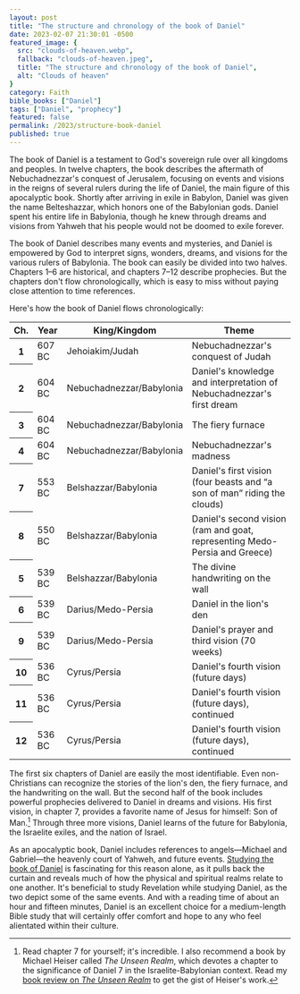 ```yaml
---
layout: post
title: "The structure and chronology of the book of Daniel"
date: 2023-02-07 21:30:01 -0500
featured_image: {
  src: "clouds-of-heaven.webp",
  fallback: "clouds-of-heaven.jpeg",
  title: "The structure and chronology of the book of Daniel",
  alt: "Clouds of heaven"
}
category: Faith
bible_books: ["Daniel"]
tags: ["Daniel", "prophecy"]
featured: false
permalink: /2023/structure-book-daniel
published: true
---
```


The book of Daniel is a testament to God's sovereign rule over all kingdoms and peoples. In twelve chapters, the book describes the aftermath of Nebuchadnezzar's conquest of Jerusalem, focusing on events and visions in the reigns of several rulers during the life of Daniel, the main figure of this apocalyptic book. Shortly after arriving in exile in Babylon, Daniel was given the name Belteshazzar, which honors one of the Babylonian gods. Daniel spent his entire life in Babylonia, though he knew through dreams and visions from Yahweh that his people would not be doomed to exile forever.

The book of Daniel describes many events and mysteries, and Daniel is empowered by God to interpret signs, wonders, dreams, and visions for the various rulers of Babylonia. The book can easily be divided into two halves. Chapters 1&ndash;6 are historical, and chapters 7&ndash;12 describe prophecies. But the chapters don't flow chronologically, which is easy to miss without paying close attention to time references.

Here's how the book of Daniel flows chronologically:

<table>
	<thead>
		<tr class="text-xs">
			<th scope="col">Ch.</th>
			<th scope="col">Year</th>
			<th scope="col">King/Kingdom</th>
			<th scope="col">Theme</th>
		</tr>
	</thead>
	<tbody>
		<tr class="text-xs">
			<th scope="row" class="bold">1</th>
			<td>607 BC</td>
			<td>Jehoiakim/Judah</td>
			<td>Nebuchadnezzar's conquest of Judah</td>
		</tr>
		<tr class="text-xs">
			<th scope="row" class="bold">2</th>
			<td>604 BC</td>
			<td>Nebuchadnezzar/Babylonia</td>
			<td>Daniel's knowledge and interpretation of Nebuchadnezzar's first dream</td>
		</tr>
		<tr class="text-xs">
			<th scope="row" class="bold">3</th>
			<td>604 BC</td>
			<td>Nebuchadnezzar/Babylonia</td>
			<td>The fiery furnace</td>
		</tr>
		<tr class="text-xs">
			<th scope="row" class="bold">4</th>
			<td>604 BC</td>
			<td>Nebuchadnezzar/Babylonia</td>
			<td>Nebuchadnezzar's madness</td>
		</tr>
		<tr class="text-xs">
			<th scope="row" class="bold">7</th>
			<td>553 BC</td>
			<td>Belshazzar/Babylonia</td>
			<td>Daniel's first vision (four beasts and <q>a son of man</q> riding the clouds)</td>
		</tr>
		<tr class="text-xs">
			<th scope="row" class="bold">8</th>
			<td>550 BC</td>
			<td>Belshazzar/Babylonia</td>
			<td>Daniel's second vision (ram and goat, representing Medo-Persia and Greece)</td>
		</tr>
		<tr class="text-xs">
			<th scope="row" class="bold">5</th>
			<td>539 BC</td>
			<td>Belshazzar/Babylonia</td>
			<td>The divine handwriting on the wall</td>
		</tr>
		<tr class="text-xs">
			<th scope="row" class="bold">6</th>
			<td>539 BC</td>
			<td>Darius/Medo-Persia</td>
			<td>Daniel in the lion's den</td>
		</tr>
		<tr class="text-xs">
			<th scope="row" class="bold">9</th>
			<td>539 BC</td>
			<td>Darius/Medo-Persia</td>
			<td>Daniel's prayer and third vision (70 weeks)</td>
		</tr>
		<tr class="text-xs">
			<th scope="row" class="bold">10</th>
			<td>536 BC</td>
			<td>Cyrus/Persia</td>
			<td>Daniel's fourth vision (future days)</td>
		</tr>
		<tr class="text-xs">
			<th scope="row" class="bold">11</th>
			<td>536 BC</td>
			<td>Cyrus/Persia</td>
			<td>Daniel's fourth vision (future days), continued</td>
		</tr>
		<tr class="text-xs">
			<th scope="row" class="bold">12</th>
			<td>536 BC</td>
			<td>Cyrus/Persia</td>
			<td>Daniel's fourth vision (future days), continued</td>
		</tr>
	</tbody>
</table>

The first six chapters of Daniel are easily the most identifiable. Even non-Christians can recognize the stories of the lion's den, the fiery furnace, and the handwriting on the wall. But the second half of the book includes powerful prophecies delivered to Daniel in dreams and visions. His first vision, in chapter 7, provides a favorite name of Jesus for himself: Son of Man.[^1] Through three more visions, Daniel learns of the future for Babylonia, the Israelite exiles, and the nation of Israel.

As an apocalyptic book, Daniel includes references to angels&mdash;Michael and Gabriel&mdash;the heavenly court of Yahweh, and future events. <a href="https://shop.precept.org/collections/daniel-in-out-nasb/products/daniel-part-1-in-out-workbook-nasb-2" target="_blank">Studying the book of Daniel</a> is fascinating for this reason alone, as it pulls back the curtain and reveals much of how the physical and spiritual realms relate to one another. It's beneficial to study Revelation while studying Daniel, as the two depict some of the same events. And with a reading time of about an hour and fifteen minutes, Daniel is an excellent choice for a medium-length Bible study that will certainly offer comfort and hope to any who feel alientated within their culture.

[^1]: Read chapter 7 for yourself; it's incredible. I also recommend a book by Michael Heiser called <em>The Unseen Realm</em>, which devotes a chapter to the significance of Daniel 7 in the Israelite-Babylonian context. Read my <a href="/book-reviews/unseen-realm#the-rider-of-the-clouds" target="_self">book review on <em>The Unseen Realm</em></a> to get the gist of Heiser's work.